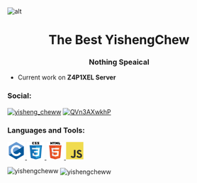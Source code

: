 <img align="center" alt="alt" width="400" src="https://c.tenor.com/iWVjQrBsyOEAAAAC/obito-laugh.gif">
<h1 align="center">The Best YishengChew</h1>
<h3 align="center">Nothing Speaical</h3>

- Current work on **Z4P1XEL Server**

<h3 align="left">Social:</h3>
<p align="left">
<a href="https://instagram.com/yisheng_cheww" target="blank"><img align="center" src="https://raw.githubusercontent.com/rahuldkjain/github-profile-readme-generator/master/src/images/icons/Social/instagram.svg" alt="yisheng_cheww" height="30" width="40" /></a>
<a href="https://discord.gg/QVn3AXwkhP" target="blank"><img align="center" src="https://raw.githubusercontent.com/rahuldkjain/github-profile-readme-generator/master/src/images/icons/Social/discord.svg" alt="QVn3AXwkhP" height="30" width="40" /></a>
</p>

<h3 align="left">Languages and Tools:</h3>
<p align="left"> <a href="https://www.cprogramming.com/" target="_blank" rel="noreferrer"> <img src="https://raw.githubusercontent.com/devicons/devicon/master/icons/c/c-original.svg" alt="c" width="40" height="40"/> </a> <a href="https://www.w3schools.com/css/" target="_blank" rel="noreferrer"> <img src="https://raw.githubusercontent.com/devicons/devicon/master/icons/css3/css3-original-wordmark.svg" alt="css3" width="40" height="40"/> </a> <a href="https://www.w3.org/html/" target="_blank" rel="noreferrer"> <img src="https://raw.githubusercontent.com/devicons/devicon/master/icons/html5/html5-original-wordmark.svg" alt="html5" width="40" height="40"/> </a> <a href="https://developer.mozilla.org/en-US/docs/Web/JavaScript" target="_blank" rel="noreferrer"> <img src="https://raw.githubusercontent.com/devicons/devicon/master/icons/javascript/javascript-original.svg" alt="javascript" width="40" height="40"/> </a> </p>

<p><img align="left" src="https://github-readme-stats.vercel.app/api/top-langs?username=yishengcheww&show_icons=true&locale=en&layout=compact" alt="yishengcheww" /></p>

<p>&nbsp;<img align="center" src="https://github-readme-stats.vercel.app/api?username=yishengcheww&show_icons=true&locale=en" alt="yishengcheww" /></p>

